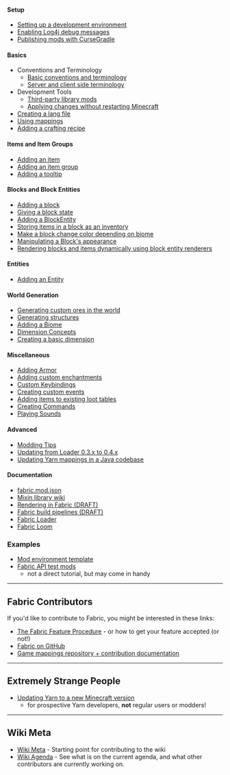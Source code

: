 #### Setup

- [Setting up a development environment](../tutorial/setup.md)
- [Enabling Log4j debug messages](https://wiki.vg/Debugging)
- [Publishing mods with CurseGradle](../tutorial/cursegradle.md)

#### Basics

- Conventions and Terminology
  - [Basic conventions and terminology](../tutorial/terms.md)
  - [Server and client side terminology](../tutorial/side.md)
- Development Tools
  - [Third-party library mods](../documentation/libraries.md)
  - [Applying changes without restarting
    Minecraft](../tutorial/applychanges.md)
- [Creating a lang file](../tutorial/lang.md)
- [Using mappings](../tutorial/mappings.md)
- [Adding a crafting recipe](../tutorial/recipes.md)

#### Items and Item Groups

- [Adding an item](../tutorial/items.md)
- [Adding an item group](../tutorial/itemgroup.md)
- [Adding a tooltip](../tutorial/tooltip.md)

#### Blocks and Block Entities

- [Adding a block](../tutorial/blocks.md)
- [Giving a block state](../tutorial/blockstate.md)
- [Adding a BlockEntity](../tutorial/blockentity.md)
- [Storing items in a block as an inventory](../tutorial/inventory.md)
- [Make a block change color depending on
  biome](../tutorial/biomecoloring.md)
- [Manipulating a Block's appearance](../tutorial/blockappearance.md)
- [Rendering blocks and items dynamically using block entity
  renderers](../tutorial/blockentityrenderers.md)

#### Entities

- [Adding an Entity](../tutorial/entity.md)

#### World Generation

- [Generating custom ores in the world](../tutorial/ores.md)
- [Generating structures](../tutorial/structures.md)
- [Adding a Biome](../tutorial/biome.md)
- [Dimension Concepts](../tutorial/dimensionconcepts.md)
- [Creating a basic dimension](../tutorial/dimension.md)

#### Miscellaneous

- [Adding Armor](../tutorial/armor.md)
- [Adding custom enchantments](../tutorial/enchantments.md)
- [Custom Keybindings](../tutorial/keybinds.md)
- [Creating custom events](../tutorial/events.md)
- [Adding items to existing loot
  tables](../tutorial/adding_to_loot_tables.md)
- [Creating Commands](../tutorial/commands.md)
- [Playing Sounds](../tutorial/sounds.md)

#### Advanced

- [Modding Tips](../tutorial/modding_tips.md)
- [Updating from Loader 0.3.x to 0.4.x](../tutorial/loader04x.md)
- [Updating Yarn mappings in a Java
  codebase](../tutorial/migratemappings.md)

#### Documentation

- [fabric.mod.json](../documentation/fabric_mod_json.md)
- [Mixin library wiki](http://github.com/SpongePowered/Mixin/wiki)
- [Rendering in Fabric (DRAFT)](../documentation/rendering.md)
- [Fabric build pipelines (DRAFT)](../documentation/build_pipelines.md)
- [Fabric Loader](../documentation/fabric_loader.md)
- [Fabric Loom](../documentation/fabric_loom.md)

### Examples

- [Mod environment
  template](https://github.com/FabricMC/fabric-example-mod)
- [Fabric API test
  mods](https://github.com/FabricMC/fabric/tree/master/fabric-testmods/java/net/fabricmc/fabric)
  - not a direct tutorial, but may come in handy

-----

## Fabric Сontributors

If you'd like to contribute to Fabric, you might be interested in these
links:

- [The Fabric Feature Procedure](../tutorial/feature_procedure.md) - or how
  to get your feature accepted (or not\!)
- [Fabric on GitHub](https://github.com/FabricMC)
- [Game mappings repository + contribution
  documentation](https://github.com/FabricMC/yarn)

-----

## Extremely Strange People

- [Updating Yarn to a new Minecraft version](../tutorial/updating_yarn.md)
  - for prospective Yarn developers, **not** regular users or
    modders\!

-----

## Wiki Meta

- [Wiki Meta](https://fabricmc.net/wiki/wiki_meta) - Starting point
  for contributing to the wiki
- [Wiki Agenda](../wiki/agenda.md) - See what is on the current agenda, and
  what other contributors are currently working on.

